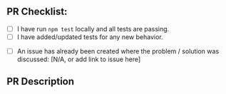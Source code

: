 ## PR Checklist:
- [ ] I have run `npm test` locally and all tests are passing.
- [ ] I have added/updated tests for any new behavior.
<!-- RequestMaster is a complex project, there are VERY FEW exceptions where a new test is not required for new behavior. -->
- [ ] An issue has already been created where the problem / solution was discussed: [N/A, or add link to issue here]
<!-- If you'd like to suggest a significant change to RequestMaster, please create an issue to discuss those changes and gather feedback BEFORE submitting your PR. -->

## PR Description
<!-- Describe Your PR Here! -->
